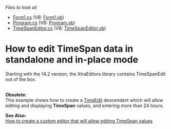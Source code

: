 <!-- default file list -->
*Files to look at*:

* [Form1.cs](./CS/TimeSpanEditor/Form1.cs) (VB: [Form1.vb](./VB/TimeSpanEditor/Form1.vb))
* [Program.cs](./CS/TimeSpanEditor/Program.cs) (VB: [Program.vb](./VB/TimeSpanEditor/Program.vb))
* [TimeSpanEditor.cs](./CS/TimeSpanEditor/TimeSpanEditor.cs) (VB: [TimeSpanEditor.vb](./VB/TimeSpanEditor/TimeSpanEditor.vb))
<!-- default file list end -->
# How to edit TimeSpan data in standalone and in-place mode


<p>Starting with the 14.2 version, the XtraEditors library contains TimeSpanEdit out of the box.</p>
<p><strong><br />Obsolete:</strong><br />This example shows how to create a <a href="http://documentation.devexpress.com/#WindowsForms/clsDevExpressXtraEditorsTimeEdittopic">TimeEdit</a> descendant which will allow editing and displaying <strong>TimeSpan</strong> values, and entering more than 24 hours.</p>
<p><strong>See Also:</strong><br /> <a href="https://www.devexpress.com/Support/Center/p/K18332">How to create a custom editor that will allow editing TimeSpan values </a></p>

<br/>


